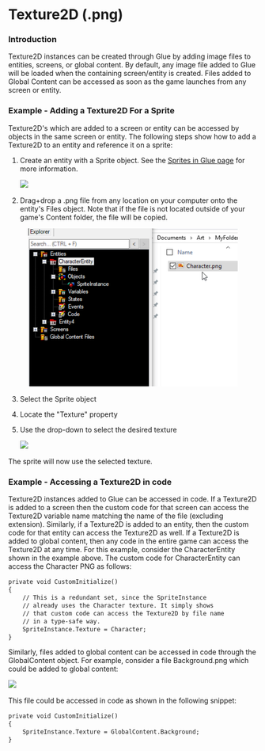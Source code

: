 # Texture2D (.png)

### Introduction

Texture2D instances can be created through Glue by adding image files to entities, screens, or global content. By default, any image file added to Glue will be loaded when the containing screen/entity is created. Files added to Global Content can be accessed as soon as the game launches from any screen or entity.

### Example - Adding a Texture2D For a Sprite

Texture2D's which are added to a screen or entity can be accessed by objects in the same screen or entity. The following steps show how to add a Texture2D to an entity and reference it on a sprite:

1.  Create an entity with a Sprite object. See the [Sprites in Glue page](../../objects/object-types/glue-reference-sprite.md) for more information.

    ![](../../../.gitbook/assets/2019-06-img\_5d18b9a876102.png)
2. Drag+drop a .png file from any location on your computer onto the entity's Files object. Note that if the file is not located outside of your game's Content folder, the file will be copied.

<figure><img src="../../../.gitbook/assets/2016-07-2019-06-30_07-32-33.gif" alt=""><figcaption></figcaption></figure>

3. Select the Sprite object
4. Locate the "Texture" property
5.  Use the drop-down to select the desired texture

    ![](../../../.gitbook/assets/2016-07-img\_57881ea9e2cbc.png)

The sprite will now use the selected texture.

### Example - Accessing a Texture2D in code

Texture2D instances added to Glue can be accessed in code. If a Texture2D is added to a screen then the custom code for that screen can access the Texture2D variable name matching the name of the file (excluding extension). Similarly, if a Texture2D is added to an entity, then the custom code for that entity can access the Texture2D as well. If a Texture2D is added to global content, then any code in the entire game can access the Texture2D at any time. For this example, consider the CharacterEntity shown in the example above. The custom code for CharacterEntity can access the Character PNG as follows:

```lang:c#
private void CustomInitialize()
{
    // This is a redundant set, since the SpriteInstance
    // already uses the Character texture. It simply shows
    // that custom code can access the Texture2D by file name
    // in a type-safe way.
    SpriteInstance.Texture = Character;
}
```

Similarly, files added to global content can be accessed in code through the GlobalContent object. For example, consider a file Background.png which could be added to global content:

![](../../../.gitbook/assets/2016-07-img\_57882064ea554.png)

This file could be accessed in code as shown in the following snippet:

```lang:c#
private void CustomInitialize()
{
    SpriteInstance.Texture = GlobalContent.Background;
}
```
